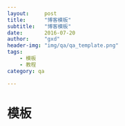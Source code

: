 ```yaml
---
layout:     post
title:      "博客模板"
subtitle:   "博客模板"
date:       2016-07-20
author:     "gxd"
header-img: "img/qa/qa_template.png"
tags:
    - 模板
    - 教程
category: qa

---
```



# 模板



